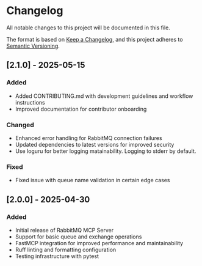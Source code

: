 # Changelog

All notable changes to this project will be documented in this file.

The format is based on [Keep a Changelog](https://keepachangelog.com/en/1.0.0/),
and this project adheres to [Semantic Versioning](https://semver.org/spec/v2.0.0.html).

## [2.1.0] - 2025-05-15

### Added
- Added CONTRIBUTING.md with development guidelines and workflow instructions
- Improved documentation for contributor onboarding

### Changed
- Enhanced error handling for RabbitMQ connection failures
- Updated dependencies to latest versions for improved security
- Use loguru for better logging matainability. Logging to stderr by default.

### Fixed
- Fixed issue with queue name validation in certain edge cases

## [2.0.0] - 2025-04-30

### Added
- Initial release of RabbitMQ MCP Server
- Support for basic queue and exchange operations
- FastMCP integration for improved performance and maintainability
- Ruff linting and formatting configuration
- Testing infrastructure with pytest
